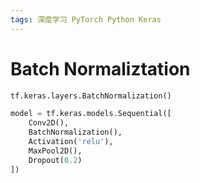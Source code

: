 ```yaml
---
tags: 深度学习 PyTorch Python Keras
---
```

# Batch Normaliztation

```python
tf.keras.layers.BatchNormalization()

model = tf.keras.models.Sequential([
    Conv2D(),
    BatchNormalization(),
    Activation('relu'),
    MaxPool2D(),
    Dropout(0.2)
])
```